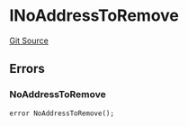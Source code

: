# INoAddressToRemove
[Git Source](https://github.com/thrackle-io/tron/blob/4f1430717249c90fcbde9d9572fe2ac92dc2c5d4/src/common/IErrors.sol)


## Errors
### NoAddressToRemove

```solidity
error NoAddressToRemove();
```


